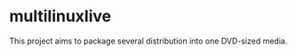 multilinuxlive
==============

This project aims to package several distribution into one DVD-sized media.
